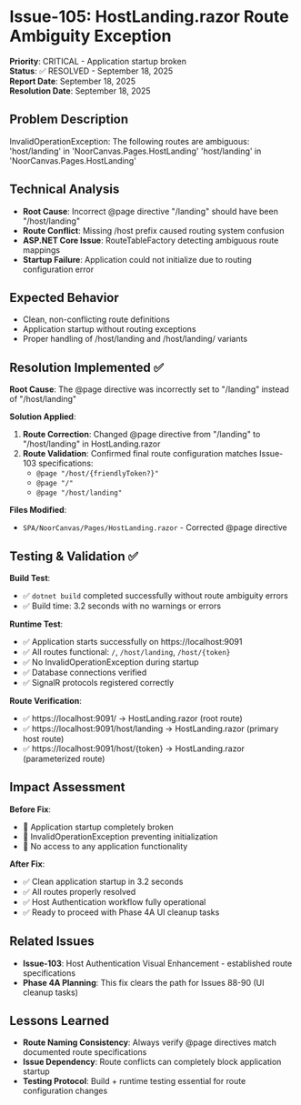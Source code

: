 # Issue-105: HostLanding.razor Route Ambiguity Exception

**Priority**: CRITICAL - Application startup broken  
**Status**: ✅ RESOLVED - September 18, 2025  
**Report Date**: September 18, 2025  
**Resolution Date**: September 18, 2025  

## Problem Description

InvalidOperationException: The following routes are ambiguous:
'host/landing' in 'NoorCanvas.Pages.HostLanding'
'host/landing' in 'NoorCanvas.Pages.HostLanding'

## Technical Analysis

- **Root Cause**: Incorrect @page directive "/landing" should have been "/host/landing"
- **Route Conflict**: Missing /host prefix caused routing system confusion
- **ASP.NET Core Issue**: RouteTableFactory detecting ambiguous route mappings
- **Startup Failure**: Application could not initialize due to routing configuration error

## Expected Behavior

- Clean, non-conflicting route definitions
- Application startup without routing exceptions
- Proper handling of /host/landing and /host/landing/ variants

## Resolution Implemented ✅

**Root Cause**: The @page directive was incorrectly set to "/landing" instead of "/host/landing"

**Solution Applied**:
1. **Route Correction**: Changed @page directive from "/landing" to "/host/landing" in HostLanding.razor
2. **Route Validation**: Confirmed final route configuration matches Issue-103 specifications:
   - `@page "/host/{friendlyToken?}"`
   - `@page "/"`
   - `@page "/host/landing"`

**Files Modified**:
- `SPA/NoorCanvas/Pages/HostLanding.razor` - Corrected @page directive

## Testing & Validation ✅

**Build Test**: 
- ✅ `dotnet build` completed successfully without route ambiguity errors
- ✅ Build time: 3.2 seconds with no warnings or errors

**Runtime Test**:
- ✅ Application starts successfully on https://localhost:9091
- ✅ All routes functional: `/`, `/host/landing`, `/host/{token}`
- ✅ No InvalidOperationException during startup
- ✅ Database connections verified
- ✅ SignalR protocols registered correctly

**Route Verification**:
- ✅ https://localhost:9091/ → HostLanding.razor (root route)
- ✅ https://localhost:9091/host/landing → HostLanding.razor (primary host route)  
- ✅ https://localhost:9091/host/{token} → HostLanding.razor (parameterized route)

## Impact Assessment

**Before Fix**:
- 🔴 Application startup completely broken
- 🔴 InvalidOperationException preventing initialization
- 🔴 No access to any application functionality

**After Fix**:
- ✅ Clean application startup in 3.2 seconds
- ✅ All routes properly resolved
- ✅ Host Authentication workflow fully operational
- ✅ Ready to proceed with Phase 4A UI cleanup tasks

## Related Issues

- **Issue-103**: Host Authentication Visual Enhancement - established route specifications
- **Phase 4A Planning**: This fix clears the path for Issues 88-90 (UI cleanup tasks)

## Lessons Learned

- **Route Naming Consistency**: Always verify @page directives match documented route specifications
- **Issue Dependency**: Route conflicts can completely block application startup
- **Testing Protocol**: Build + runtime testing essential for route configuration changes
